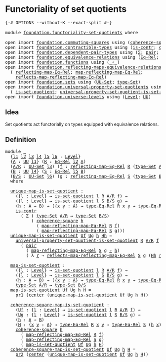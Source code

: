 # Functoriality of set quotients

<pre class="Agda"><a id="43" class="Symbol">{-#</a> <a id="47" class="Keyword">OPTIONS</a> <a id="55" class="Pragma">--without-K</a> <a id="67" class="Pragma">--exact-split</a> <a id="81" class="Symbol">#-}</a>

<a id="86" class="Keyword">module</a> <a id="93" href="foundation.functoriality-set-quotients.html" class="Module">foundation.functoriality-set-quotients</a> <a id="132" class="Keyword">where</a>

<a id="139" class="Keyword">open</a> <a id="144" class="Keyword">import</a> <a id="151" href="foundation.commuting-squares.html" class="Module">foundation.commuting-squares</a> <a id="180" class="Keyword">using</a> <a id="186" class="Symbol">(</a><a id="187" href="foundation-core.commuting-squares.html#532" class="Function">coherence-square</a><a id="203" class="Symbol">)</a>
<a id="205" class="Keyword">open</a> <a id="210" class="Keyword">import</a> <a id="217" href="foundation.contractible-types.html" class="Module">foundation.contractible-types</a> <a id="247" class="Keyword">using</a> <a id="253" class="Symbol">(</a><a id="254" href="foundation-core.contractible-types.html#925" class="Function">is-contr</a><a id="262" class="Symbol">;</a> <a id="264" href="foundation-core.contractible-types.html#1018" class="Function">center</a><a id="270" class="Symbol">)</a>
<a id="272" class="Keyword">open</a> <a id="277" class="Keyword">import</a> <a id="284" href="foundation.dependent-pair-types.html" class="Module">foundation.dependent-pair-types</a> <a id="316" class="Keyword">using</a> <a id="322" class="Symbol">(</a><a id="323" href="foundation-core.dependent-pair-types.html#502" class="Record">Σ</a><a id="324" class="Symbol">;</a> <a id="326" href="foundation-core.dependent-pair-types.html#575" class="InductiveConstructor">pair</a><a id="330" class="Symbol">;</a> <a id="332" href="foundation-core.dependent-pair-types.html#592" class="Field">pr1</a><a id="335" class="Symbol">;</a> <a id="337" href="foundation-core.dependent-pair-types.html#604" class="Field">pr2</a><a id="340" class="Symbol">)</a>
<a id="342" class="Keyword">open</a> <a id="347" class="Keyword">import</a> <a id="354" href="foundation.equivalence-relations.html" class="Module">foundation.equivalence-relations</a> <a id="387" class="Keyword">using</a> <a id="393" class="Symbol">(</a><a id="394" href="foundation.equivalence-relations.html#957" class="Function">Eq-Rel</a><a id="400" class="Symbol">;</a> <a id="402" href="foundation.equivalence-relations.html#1174" class="Function">type-Eq-Rel</a><a id="413" class="Symbol">)</a>
<a id="415" class="Keyword">open</a> <a id="420" class="Keyword">import</a> <a id="427" href="foundation.functions.html" class="Module">foundation.functions</a> <a id="448" class="Keyword">using</a> <a id="454" class="Symbol">(</a><a id="455" href="foundation-core.functions.html#407" class="Function Operator">_∘_</a><a id="458" class="Symbol">)</a>
<a id="460" class="Keyword">open</a> <a id="465" class="Keyword">import</a> <a id="472" href="foundation.reflecting-maps-equivalence-relations.html" class="Module">foundation.reflecting-maps-equivalence-relations</a> <a id="521" class="Keyword">using</a>
  <a id="529" class="Symbol">(</a> <a id="531" href="foundation.reflecting-maps-equivalence-relations.html#1565" class="Function">reflecting-map-Eq-Rel</a><a id="552" class="Symbol">;</a> <a id="554" href="foundation.reflecting-maps-equivalence-relations.html#1687" class="Function">map-reflecting-map-Eq-Rel</a><a id="579" class="Symbol">;</a>
    <a id="585" href="foundation.reflecting-maps-equivalence-relations.html#1815" class="Function">reflects-map-reflecting-map-Eq-Rel</a><a id="619" class="Symbol">)</a>
<a id="621" class="Keyword">open</a> <a id="626" class="Keyword">import</a> <a id="633" href="foundation.sets.html" class="Module">foundation.sets</a> <a id="649" class="Keyword">using</a> <a id="655" class="Symbol">(</a><a id="656" href="foundation-core.sets.html#1177" class="Function">UU-Set</a><a id="662" class="Symbol">;</a> <a id="664" href="foundation-core.sets.html#1291" class="Function">type-Set</a><a id="672" class="Symbol">)</a>
<a id="674" class="Keyword">open</a> <a id="679" class="Keyword">import</a> <a id="686" href="foundation.universal-property-set-quotients.html" class="Module">foundation.universal-property-set-quotients</a> <a id="730" class="Keyword">using</a>
  <a id="738" class="Symbol">(</a> <a id="740" href="foundation.universal-property-set-quotients.html#4582" class="Function">is-set-quotient</a><a id="755" class="Symbol">;</a> <a id="757" href="foundation.universal-property-set-quotients.html#6025" class="Function">universal-property-set-quotient-is-set-quotient</a><a id="804" class="Symbol">)</a>
<a id="806" class="Keyword">open</a> <a id="811" class="Keyword">import</a> <a id="818" href="foundation.universe-levels.html" class="Module">foundation.universe-levels</a> <a id="845" class="Keyword">using</a> <a id="851" class="Symbol">(</a><a id="852" href="Agda.Primitive.html#597" class="Postulate">Level</a><a id="857" class="Symbol">;</a> <a id="859" href="foundation-core.universe-levels.html#222" class="Primitive">UU</a><a id="861" class="Symbol">)</a>
</pre>
## Idea

Set quotients act functorially on types equipped with equivalence relations.

## Definition

<pre class="Agda"><a id="978" class="Keyword">module</a> <a id="985" href="foundation.functoriality-set-quotients.html#985" class="Module">_</a>
  <a id="989" class="Symbol">{</a><a id="990" href="foundation.functoriality-set-quotients.html#990" class="Bound">l1</a> <a id="993" href="foundation.functoriality-set-quotients.html#993" class="Bound">l2</a> <a id="996" href="foundation.functoriality-set-quotients.html#996" class="Bound">l3</a> <a id="999" href="foundation.functoriality-set-quotients.html#999" class="Bound">l4</a> <a id="1002" href="foundation.functoriality-set-quotients.html#1002" class="Bound">l5</a> <a id="1005" href="foundation.functoriality-set-quotients.html#1005" class="Bound">l6</a> <a id="1008" class="Symbol">:</a> <a id="1010" href="Agda.Primitive.html#597" class="Postulate">Level</a><a id="1015" class="Symbol">}</a>
  <a id="1019" class="Symbol">{</a><a id="1020" href="foundation.functoriality-set-quotients.html#1020" class="Bound">A</a> <a id="1022" class="Symbol">:</a> <a id="1024" href="foundation-core.universe-levels.html#222" class="Primitive">UU</a> <a id="1027" href="foundation.functoriality-set-quotients.html#990" class="Bound">l1</a><a id="1029" class="Symbol">}</a> <a id="1031" class="Symbol">(</a><a id="1032" href="foundation.functoriality-set-quotients.html#1032" class="Bound">R</a> <a id="1034" class="Symbol">:</a> <a id="1036" href="foundation.equivalence-relations.html#957" class="Function">Eq-Rel</a> <a id="1043" href="foundation.functoriality-set-quotients.html#993" class="Bound">l2</a> <a id="1046" href="foundation.functoriality-set-quotients.html#1020" class="Bound">A</a><a id="1047" class="Symbol">)</a>
  <a id="1051" class="Symbol">(</a><a id="1052" href="foundation.functoriality-set-quotients.html#1052" class="Bound">A/R</a> <a id="1056" class="Symbol">:</a> <a id="1058" href="foundation-core.sets.html#1177" class="Function">UU-Set</a> <a id="1065" href="foundation.functoriality-set-quotients.html#996" class="Bound">l3</a><a id="1067" class="Symbol">)</a> <a id="1069" class="Symbol">(</a><a id="1070" href="foundation.functoriality-set-quotients.html#1070" class="Bound">f</a> <a id="1072" class="Symbol">:</a> <a id="1074" href="foundation.reflecting-maps-equivalence-relations.html#1565" class="Function">reflecting-map-Eq-Rel</a> <a id="1096" href="foundation.functoriality-set-quotients.html#1032" class="Bound">R</a> <a id="1098" class="Symbol">(</a><a id="1099" href="foundation-core.sets.html#1291" class="Function">type-Set</a> <a id="1108" href="foundation.functoriality-set-quotients.html#1052" class="Bound">A/R</a><a id="1111" class="Symbol">))</a>
  <a id="1116" class="Symbol">{</a><a id="1117" href="foundation.functoriality-set-quotients.html#1117" class="Bound">B</a> <a id="1119" class="Symbol">:</a> <a id="1121" href="foundation-core.universe-levels.html#222" class="Primitive">UU</a> <a id="1124" href="foundation.functoriality-set-quotients.html#999" class="Bound">l4</a><a id="1126" class="Symbol">}</a> <a id="1128" class="Symbol">(</a><a id="1129" href="foundation.functoriality-set-quotients.html#1129" class="Bound">S</a> <a id="1131" class="Symbol">:</a> <a id="1133" href="foundation.equivalence-relations.html#957" class="Function">Eq-Rel</a> <a id="1140" href="foundation.functoriality-set-quotients.html#1002" class="Bound">l5</a> <a id="1143" href="foundation.functoriality-set-quotients.html#1117" class="Bound">B</a><a id="1144" class="Symbol">)</a>
  <a id="1148" class="Symbol">(</a><a id="1149" href="foundation.functoriality-set-quotients.html#1149" class="Bound">B/S</a> <a id="1153" class="Symbol">:</a> <a id="1155" href="foundation-core.sets.html#1177" class="Function">UU-Set</a> <a id="1162" href="foundation.functoriality-set-quotients.html#1005" class="Bound">l6</a><a id="1164" class="Symbol">)</a> <a id="1166" class="Symbol">(</a><a id="1167" href="foundation.functoriality-set-quotients.html#1167" class="Bound">g</a> <a id="1169" class="Symbol">:</a> <a id="1171" href="foundation.reflecting-maps-equivalence-relations.html#1565" class="Function">reflecting-map-Eq-Rel</a> <a id="1193" href="foundation.functoriality-set-quotients.html#1129" class="Bound">S</a> <a id="1195" class="Symbol">(</a><a id="1196" href="foundation-core.sets.html#1291" class="Function">type-Set</a> <a id="1205" href="foundation.functoriality-set-quotients.html#1149" class="Bound">B/S</a><a id="1208" class="Symbol">))</a>
  <a id="1213" class="Keyword">where</a>

  <a id="1222" href="foundation.functoriality-set-quotients.html#1222" class="Function">unique-map-is-set-quotient</a> <a id="1249" class="Symbol">:</a>
    <a id="1255" class="Symbol">({</a><a id="1257" href="foundation.functoriality-set-quotients.html#1257" class="Bound">l</a> <a id="1259" class="Symbol">:</a> <a id="1261" href="Agda.Primitive.html#597" class="Postulate">Level</a><a id="1266" class="Symbol">}</a> <a id="1268" class="Symbol">→</a> <a id="1270" href="foundation.universal-property-set-quotients.html#4582" class="Function">is-set-quotient</a> <a id="1286" href="foundation.functoriality-set-quotients.html#1257" class="Bound">l</a> <a id="1288" href="foundation.functoriality-set-quotients.html#1032" class="Bound">R</a> <a id="1290" href="foundation.functoriality-set-quotients.html#1052" class="Bound">A/R</a> <a id="1294" href="foundation.functoriality-set-quotients.html#1070" class="Bound">f</a><a id="1295" class="Symbol">)</a> <a id="1297" class="Symbol">→</a>
    <a id="1303" class="Symbol">({</a><a id="1305" href="foundation.functoriality-set-quotients.html#1305" class="Bound">l</a> <a id="1307" class="Symbol">:</a> <a id="1309" href="Agda.Primitive.html#597" class="Postulate">Level</a><a id="1314" class="Symbol">}</a> <a id="1316" class="Symbol">→</a> <a id="1318" href="foundation.universal-property-set-quotients.html#4582" class="Function">is-set-quotient</a> <a id="1334" href="foundation.functoriality-set-quotients.html#1305" class="Bound">l</a> <a id="1336" href="foundation.functoriality-set-quotients.html#1129" class="Bound">S</a> <a id="1338" href="foundation.functoriality-set-quotients.html#1149" class="Bound">B/S</a> <a id="1342" href="foundation.functoriality-set-quotients.html#1167" class="Bound">g</a><a id="1343" class="Symbol">)</a> <a id="1345" class="Symbol">→</a>
    <a id="1351" class="Symbol">(</a><a id="1352" href="foundation.functoriality-set-quotients.html#1352" class="Bound">h</a> <a id="1354" class="Symbol">:</a> <a id="1356" href="foundation.functoriality-set-quotients.html#1020" class="Bound">A</a> <a id="1358" class="Symbol">→</a> <a id="1360" href="foundation.functoriality-set-quotients.html#1117" class="Bound">B</a><a id="1361" class="Symbol">)</a> <a id="1363" class="Symbol">→</a> <a id="1365" class="Symbol">({</a><a id="1367" href="foundation.functoriality-set-quotients.html#1367" class="Bound">x</a> <a id="1369" href="foundation.functoriality-set-quotients.html#1369" class="Bound">y</a> <a id="1371" class="Symbol">:</a> <a id="1373" href="foundation.functoriality-set-quotients.html#1020" class="Bound">A</a><a id="1374" class="Symbol">}</a> <a id="1376" class="Symbol">→</a> <a id="1378" href="foundation.equivalence-relations.html#1174" class="Function">type-Eq-Rel</a> <a id="1390" href="foundation.functoriality-set-quotients.html#1032" class="Bound">R</a> <a id="1392" href="foundation.functoriality-set-quotients.html#1367" class="Bound">x</a> <a id="1394" href="foundation.functoriality-set-quotients.html#1369" class="Bound">y</a> <a id="1396" class="Symbol">→</a> <a id="1398" href="foundation.equivalence-relations.html#1174" class="Function">type-Eq-Rel</a> <a id="1410" href="foundation.functoriality-set-quotients.html#1129" class="Bound">S</a> <a id="1412" class="Symbol">(</a><a id="1413" href="foundation.functoriality-set-quotients.html#1352" class="Bound">h</a> <a id="1415" href="foundation.functoriality-set-quotients.html#1367" class="Bound">x</a><a id="1416" class="Symbol">)</a> <a id="1418" class="Symbol">(</a><a id="1419" href="foundation.functoriality-set-quotients.html#1352" class="Bound">h</a> <a id="1421" href="foundation.functoriality-set-quotients.html#1369" class="Bound">y</a><a id="1422" class="Symbol">))</a> <a id="1425" class="Symbol">→</a>
    <a id="1431" href="foundation-core.contractible-types.html#925" class="Function">is-contr</a>
      <a id="1446" class="Symbol">(</a> <a id="1448" href="foundation-core.dependent-pair-types.html#502" class="Record">Σ</a> <a id="1450" class="Symbol">(</a> <a id="1452" href="foundation-core.sets.html#1291" class="Function">type-Set</a> <a id="1461" href="foundation.functoriality-set-quotients.html#1052" class="Bound">A/R</a> <a id="1465" class="Symbol">→</a> <a id="1467" href="foundation-core.sets.html#1291" class="Function">type-Set</a> <a id="1476" href="foundation.functoriality-set-quotients.html#1149" class="Bound">B/S</a><a id="1479" class="Symbol">)</a>
          <a id="1491" class="Symbol">(</a> <a id="1493" href="foundation-core.commuting-squares.html#532" class="Function">coherence-square</a> <a id="1510" href="foundation.functoriality-set-quotients.html#1352" class="Bound">h</a>
            <a id="1524" class="Symbol">(</a> <a id="1526" href="foundation.reflecting-maps-equivalence-relations.html#1687" class="Function">map-reflecting-map-Eq-Rel</a> <a id="1552" href="foundation.functoriality-set-quotients.html#1032" class="Bound">R</a> <a id="1554" href="foundation.functoriality-set-quotients.html#1070" class="Bound">f</a><a id="1555" class="Symbol">)</a>
            <a id="1569" class="Symbol">(</a> <a id="1571" href="foundation.reflecting-maps-equivalence-relations.html#1687" class="Function">map-reflecting-map-Eq-Rel</a> <a id="1597" href="foundation.functoriality-set-quotients.html#1129" class="Bound">S</a> <a id="1599" href="foundation.functoriality-set-quotients.html#1167" class="Bound">g</a><a id="1600" class="Symbol">)))</a>
  <a id="1606" href="foundation.functoriality-set-quotients.html#1222" class="Function">unique-map-is-set-quotient</a> <a id="1633" href="foundation.functoriality-set-quotients.html#1633" class="Bound">Uf</a> <a id="1636" href="foundation.functoriality-set-quotients.html#1636" class="Bound">Ug</a> <a id="1639" href="foundation.functoriality-set-quotients.html#1639" class="Bound">h</a> <a id="1641" href="foundation.functoriality-set-quotients.html#1641" class="Bound">Hh</a> <a id="1644" class="Symbol">=</a>
    <a id="1650" href="foundation.universal-property-set-quotients.html#6025" class="Function">universal-property-set-quotient-is-set-quotient</a> <a id="1698" href="foundation.functoriality-set-quotients.html#1032" class="Bound">R</a> <a id="1700" href="foundation.functoriality-set-quotients.html#1052" class="Bound">A/R</a> <a id="1704" href="foundation.functoriality-set-quotients.html#1070" class="Bound">f</a> <a id="1706" href="foundation.functoriality-set-quotients.html#1633" class="Bound">Uf</a> <a id="1709" href="foundation.functoriality-set-quotients.html#1149" class="Bound">B/S</a>
      <a id="1719" class="Symbol">(</a> <a id="1721" href="foundation-core.dependent-pair-types.html#575" class="InductiveConstructor">pair</a>
        <a id="1734" class="Symbol">(</a> <a id="1736" href="foundation.reflecting-maps-equivalence-relations.html#1687" class="Function">map-reflecting-map-Eq-Rel</a> <a id="1762" href="foundation.functoriality-set-quotients.html#1129" class="Bound">S</a> <a id="1764" href="foundation.functoriality-set-quotients.html#1167" class="Bound">g</a> <a id="1766" href="foundation-core.functions.html#407" class="Function Operator">∘</a> <a id="1768" href="foundation.functoriality-set-quotients.html#1639" class="Bound">h</a><a id="1769" class="Symbol">)</a>
        <a id="1779" class="Symbol">(</a> <a id="1781" class="Symbol">λ</a> <a id="1783" href="foundation.functoriality-set-quotients.html#1783" class="Bound">r</a> <a id="1785" class="Symbol">→</a> <a id="1787" href="foundation.reflecting-maps-equivalence-relations.html#1815" class="Function">reflects-map-reflecting-map-Eq-Rel</a> <a id="1822" href="foundation.functoriality-set-quotients.html#1129" class="Bound">S</a> <a id="1824" href="foundation.functoriality-set-quotients.html#1167" class="Bound">g</a> <a id="1826" class="Symbol">(</a><a id="1827" href="foundation.functoriality-set-quotients.html#1641" class="Bound">Hh</a> <a id="1830" href="foundation.functoriality-set-quotients.html#1783" class="Bound">r</a><a id="1831" class="Symbol">)))</a>

  <a id="1838" href="foundation.functoriality-set-quotients.html#1838" class="Function">map-is-set-quotient</a> <a id="1858" class="Symbol">:</a>
    <a id="1864" class="Symbol">({</a><a id="1866" href="foundation.functoriality-set-quotients.html#1866" class="Bound">l</a> <a id="1868" class="Symbol">:</a> <a id="1870" href="Agda.Primitive.html#597" class="Postulate">Level</a><a id="1875" class="Symbol">}</a> <a id="1877" class="Symbol">→</a> <a id="1879" href="foundation.universal-property-set-quotients.html#4582" class="Function">is-set-quotient</a> <a id="1895" href="foundation.functoriality-set-quotients.html#1866" class="Bound">l</a> <a id="1897" href="foundation.functoriality-set-quotients.html#1032" class="Bound">R</a> <a id="1899" href="foundation.functoriality-set-quotients.html#1052" class="Bound">A/R</a> <a id="1903" href="foundation.functoriality-set-quotients.html#1070" class="Bound">f</a><a id="1904" class="Symbol">)</a> <a id="1906" class="Symbol">→</a>
    <a id="1912" class="Symbol">({</a><a id="1914" href="foundation.functoriality-set-quotients.html#1914" class="Bound">l</a> <a id="1916" class="Symbol">:</a> <a id="1918" href="Agda.Primitive.html#597" class="Postulate">Level</a><a id="1923" class="Symbol">}</a> <a id="1925" class="Symbol">→</a> <a id="1927" href="foundation.universal-property-set-quotients.html#4582" class="Function">is-set-quotient</a> <a id="1943" href="foundation.functoriality-set-quotients.html#1914" class="Bound">l</a> <a id="1945" href="foundation.functoriality-set-quotients.html#1129" class="Bound">S</a> <a id="1947" href="foundation.functoriality-set-quotients.html#1149" class="Bound">B/S</a> <a id="1951" href="foundation.functoriality-set-quotients.html#1167" class="Bound">g</a><a id="1952" class="Symbol">)</a> <a id="1954" class="Symbol">→</a>
    <a id="1960" class="Symbol">(</a><a id="1961" href="foundation.functoriality-set-quotients.html#1961" class="Bound">h</a> <a id="1963" class="Symbol">:</a> <a id="1965" href="foundation.functoriality-set-quotients.html#1020" class="Bound">A</a> <a id="1967" class="Symbol">→</a> <a id="1969" href="foundation.functoriality-set-quotients.html#1117" class="Bound">B</a><a id="1970" class="Symbol">)</a> <a id="1972" class="Symbol">→</a> <a id="1974" class="Symbol">({</a><a id="1976" href="foundation.functoriality-set-quotients.html#1976" class="Bound">x</a> <a id="1978" href="foundation.functoriality-set-quotients.html#1978" class="Bound">y</a> <a id="1980" class="Symbol">:</a> <a id="1982" href="foundation.functoriality-set-quotients.html#1020" class="Bound">A</a><a id="1983" class="Symbol">}</a> <a id="1985" class="Symbol">→</a> <a id="1987" href="foundation.equivalence-relations.html#1174" class="Function">type-Eq-Rel</a> <a id="1999" href="foundation.functoriality-set-quotients.html#1032" class="Bound">R</a> <a id="2001" href="foundation.functoriality-set-quotients.html#1976" class="Bound">x</a> <a id="2003" href="foundation.functoriality-set-quotients.html#1978" class="Bound">y</a> <a id="2005" class="Symbol">→</a> <a id="2007" href="foundation.equivalence-relations.html#1174" class="Function">type-Eq-Rel</a> <a id="2019" href="foundation.functoriality-set-quotients.html#1129" class="Bound">S</a> <a id="2021" class="Symbol">(</a><a id="2022" href="foundation.functoriality-set-quotients.html#1961" class="Bound">h</a> <a id="2024" href="foundation.functoriality-set-quotients.html#1976" class="Bound">x</a><a id="2025" class="Symbol">)</a> <a id="2027" class="Symbol">(</a><a id="2028" href="foundation.functoriality-set-quotients.html#1961" class="Bound">h</a> <a id="2030" href="foundation.functoriality-set-quotients.html#1978" class="Bound">y</a><a id="2031" class="Symbol">))</a> <a id="2034" class="Symbol">→</a>
    <a id="2040" href="foundation-core.sets.html#1291" class="Function">type-Set</a> <a id="2049" href="foundation.functoriality-set-quotients.html#1052" class="Bound">A/R</a> <a id="2053" class="Symbol">→</a> <a id="2055" href="foundation-core.sets.html#1291" class="Function">type-Set</a> <a id="2064" href="foundation.functoriality-set-quotients.html#1149" class="Bound">B/S</a>
  <a id="2070" href="foundation.functoriality-set-quotients.html#1838" class="Function">map-is-set-quotient</a> <a id="2090" href="foundation.functoriality-set-quotients.html#2090" class="Bound">Uf</a> <a id="2093" href="foundation.functoriality-set-quotients.html#2093" class="Bound">Ug</a> <a id="2096" href="foundation.functoriality-set-quotients.html#2096" class="Bound">h</a> <a id="2098" href="foundation.functoriality-set-quotients.html#2098" class="Bound">H</a> <a id="2100" class="Symbol">=</a>
    <a id="2106" href="foundation-core.dependent-pair-types.html#592" class="Field">pr1</a> <a id="2110" class="Symbol">(</a><a id="2111" href="foundation-core.contractible-types.html#1018" class="Function">center</a> <a id="2118" class="Symbol">(</a><a id="2119" href="foundation.functoriality-set-quotients.html#1222" class="Function">unique-map-is-set-quotient</a> <a id="2146" href="foundation.functoriality-set-quotients.html#2090" class="Bound">Uf</a> <a id="2149" href="foundation.functoriality-set-quotients.html#2093" class="Bound">Ug</a> <a id="2152" href="foundation.functoriality-set-quotients.html#2096" class="Bound">h</a> <a id="2154" href="foundation.functoriality-set-quotients.html#2098" class="Bound">H</a><a id="2155" class="Symbol">))</a>

  <a id="2161" href="foundation.functoriality-set-quotients.html#2161" class="Function">coherence-square-map-is-set-quotient</a> <a id="2198" class="Symbol">:</a>
    <a id="2204" class="Symbol">(</a><a id="2205" href="foundation.functoriality-set-quotients.html#2205" class="Bound">Uf</a> <a id="2208" class="Symbol">:</a> <a id="2210" class="Symbol">{</a><a id="2211" href="foundation.functoriality-set-quotients.html#2211" class="Bound">l</a> <a id="2213" class="Symbol">:</a> <a id="2215" href="Agda.Primitive.html#597" class="Postulate">Level</a><a id="2220" class="Symbol">}</a> <a id="2222" class="Symbol">→</a> <a id="2224" href="foundation.universal-property-set-quotients.html#4582" class="Function">is-set-quotient</a> <a id="2240" href="foundation.functoriality-set-quotients.html#2211" class="Bound">l</a> <a id="2242" href="foundation.functoriality-set-quotients.html#1032" class="Bound">R</a> <a id="2244" href="foundation.functoriality-set-quotients.html#1052" class="Bound">A/R</a> <a id="2248" href="foundation.functoriality-set-quotients.html#1070" class="Bound">f</a><a id="2249" class="Symbol">)</a> <a id="2251" class="Symbol">→</a>
    <a id="2257" class="Symbol">(</a><a id="2258" href="foundation.functoriality-set-quotients.html#2258" class="Bound">Ug</a> <a id="2261" class="Symbol">:</a> <a id="2263" class="Symbol">{</a><a id="2264" href="foundation.functoriality-set-quotients.html#2264" class="Bound">l</a> <a id="2266" class="Symbol">:</a> <a id="2268" href="Agda.Primitive.html#597" class="Postulate">Level</a><a id="2273" class="Symbol">}</a> <a id="2275" class="Symbol">→</a> <a id="2277" href="foundation.universal-property-set-quotients.html#4582" class="Function">is-set-quotient</a> <a id="2293" href="foundation.functoriality-set-quotients.html#2264" class="Bound">l</a> <a id="2295" href="foundation.functoriality-set-quotients.html#1129" class="Bound">S</a> <a id="2297" href="foundation.functoriality-set-quotients.html#1149" class="Bound">B/S</a> <a id="2301" href="foundation.functoriality-set-quotients.html#1167" class="Bound">g</a><a id="2302" class="Symbol">)</a> <a id="2304" class="Symbol">→</a>
    <a id="2310" class="Symbol">(</a><a id="2311" href="foundation.functoriality-set-quotients.html#2311" class="Bound">h</a> <a id="2313" class="Symbol">:</a> <a id="2315" href="foundation.functoriality-set-quotients.html#1020" class="Bound">A</a> <a id="2317" class="Symbol">→</a> <a id="2319" href="foundation.functoriality-set-quotients.html#1117" class="Bound">B</a><a id="2320" class="Symbol">)</a>
    <a id="2326" class="Symbol">(</a><a id="2327" href="foundation.functoriality-set-quotients.html#2327" class="Bound">H</a> <a id="2329" class="Symbol">:</a> <a id="2331" class="Symbol">{</a><a id="2332" href="foundation.functoriality-set-quotients.html#2332" class="Bound">x</a> <a id="2334" href="foundation.functoriality-set-quotients.html#2334" class="Bound">y</a> <a id="2336" class="Symbol">:</a> <a id="2338" href="foundation.functoriality-set-quotients.html#1020" class="Bound">A</a><a id="2339" class="Symbol">}</a> <a id="2341" class="Symbol">→</a> <a id="2343" href="foundation.equivalence-relations.html#1174" class="Function">type-Eq-Rel</a> <a id="2355" href="foundation.functoriality-set-quotients.html#1032" class="Bound">R</a> <a id="2357" href="foundation.functoriality-set-quotients.html#2332" class="Bound">x</a> <a id="2359" href="foundation.functoriality-set-quotients.html#2334" class="Bound">y</a> <a id="2361" class="Symbol">→</a> <a id="2363" href="foundation.equivalence-relations.html#1174" class="Function">type-Eq-Rel</a> <a id="2375" href="foundation.functoriality-set-quotients.html#1129" class="Bound">S</a> <a id="2377" class="Symbol">(</a><a id="2378" href="foundation.functoriality-set-quotients.html#2311" class="Bound">h</a> <a id="2380" href="foundation.functoriality-set-quotients.html#2332" class="Bound">x</a><a id="2381" class="Symbol">)</a> <a id="2383" class="Symbol">(</a><a id="2384" href="foundation.functoriality-set-quotients.html#2311" class="Bound">h</a> <a id="2386" href="foundation.functoriality-set-quotients.html#2334" class="Bound">y</a><a id="2387" class="Symbol">))</a> <a id="2390" class="Symbol">→</a>
    <a id="2396" href="foundation-core.commuting-squares.html#532" class="Function">coherence-square</a> <a id="2413" href="foundation.functoriality-set-quotients.html#2311" class="Bound">h</a>
      <a id="2421" class="Symbol">(</a> <a id="2423" href="foundation.reflecting-maps-equivalence-relations.html#1687" class="Function">map-reflecting-map-Eq-Rel</a> <a id="2449" href="foundation.functoriality-set-quotients.html#1032" class="Bound">R</a> <a id="2451" href="foundation.functoriality-set-quotients.html#1070" class="Bound">f</a><a id="2452" class="Symbol">)</a>
      <a id="2460" class="Symbol">(</a> <a id="2462" href="foundation.reflecting-maps-equivalence-relations.html#1687" class="Function">map-reflecting-map-Eq-Rel</a> <a id="2488" href="foundation.functoriality-set-quotients.html#1129" class="Bound">S</a> <a id="2490" href="foundation.functoriality-set-quotients.html#1167" class="Bound">g</a><a id="2491" class="Symbol">)</a>
      <a id="2499" class="Symbol">(</a> <a id="2501" href="foundation.functoriality-set-quotients.html#1838" class="Function">map-is-set-quotient</a> <a id="2521" href="foundation.functoriality-set-quotients.html#2205" class="Bound">Uf</a> <a id="2524" href="foundation.functoriality-set-quotients.html#2258" class="Bound">Ug</a> <a id="2527" href="foundation.functoriality-set-quotients.html#2311" class="Bound">h</a> <a id="2529" href="foundation.functoriality-set-quotients.html#2327" class="Bound">H</a><a id="2530" class="Symbol">)</a>
  <a id="2534" href="foundation.functoriality-set-quotients.html#2161" class="Function">coherence-square-map-is-set-quotient</a> <a id="2571" href="foundation.functoriality-set-quotients.html#2571" class="Bound">Uf</a> <a id="2574" href="foundation.functoriality-set-quotients.html#2574" class="Bound">Ug</a> <a id="2577" href="foundation.functoriality-set-quotients.html#2577" class="Bound">h</a> <a id="2579" href="foundation.functoriality-set-quotients.html#2579" class="Bound">H</a> <a id="2581" class="Symbol">=</a>
    <a id="2587" href="foundation-core.dependent-pair-types.html#604" class="Field">pr2</a> <a id="2591" class="Symbol">(</a><a id="2592" href="foundation-core.contractible-types.html#1018" class="Function">center</a> <a id="2599" class="Symbol">(</a><a id="2600" href="foundation.functoriality-set-quotients.html#1222" class="Function">unique-map-is-set-quotient</a> <a id="2627" href="foundation.functoriality-set-quotients.html#2571" class="Bound">Uf</a> <a id="2630" href="foundation.functoriality-set-quotients.html#2574" class="Bound">Ug</a> <a id="2633" href="foundation.functoriality-set-quotients.html#2577" class="Bound">h</a> <a id="2635" href="foundation.functoriality-set-quotients.html#2579" class="Bound">H</a><a id="2636" class="Symbol">))</a>
</pre>